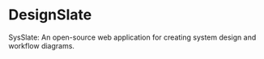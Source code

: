 # DesignSlate
SysSlate: An open-source web application for creating system design and workflow diagrams. 
